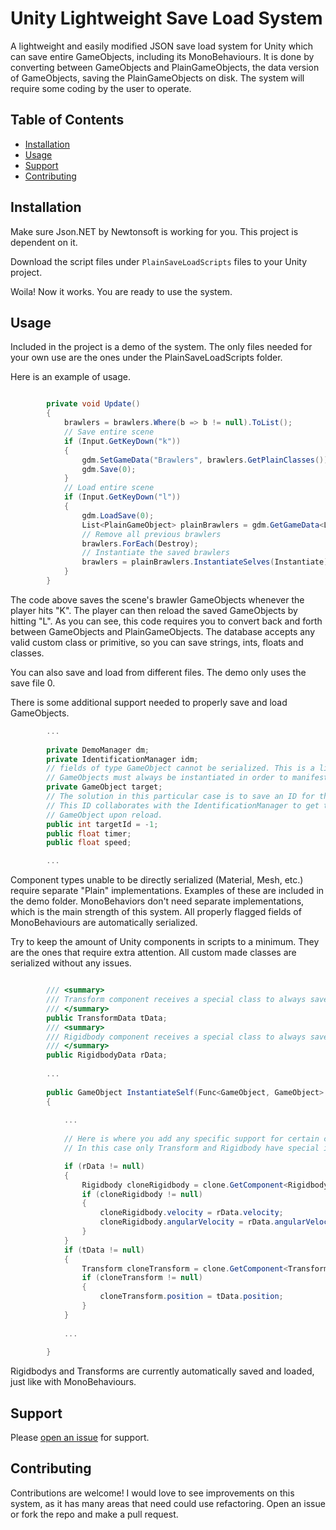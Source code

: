# Unity Lightweight Save Load System

A lightweight and easily modified JSON save load system for Unity which can save entire GameObjects, including its MonoBehaviours. It is done by converting between GameObjects and PlainGameObjects, the data version of GameObjects, saving the PlainGameObjects on disk. The system will require some coding by the user to operate.

## Table of Contents

- [Installation](#installation)
- [Usage](#usage)
- [Support](#support)
- [Contributing](#contributing)

## Installation

Make sure Json.NET by Newtonsoft is working for you. This project is dependent on it.

Download the script files under `PlainSaveLoadScripts` files to your Unity project.

Woila! Now it works. You are ready to use the system.

## Usage

Included in the project is a demo of the system. The only files needed for your own use are the ones under the PlainSaveLoadScripts folder.

Here is an example of usage.

```csharp

        private void Update()
        {
            brawlers = brawlers.Where(b => b != null).ToList();
            // Save entire scene
            if (Input.GetKeyDown("k"))
            {
                gdm.SetGameData("Brawlers", brawlers.GetPlainClasses());
                gdm.Save(0);
            }
            // Load entire scene
            if (Input.GetKeyDown("l"))
            {
                gdm.LoadSave(0);
                List<PlainGameObject> plainBrawlers = gdm.GetGameData<List<PlainGameObject>>("Brawlers");
                // Remove all previous brawlers
                brawlers.ForEach(Destroy);
                // Instantiate the saved brawlers
                brawlers = plainBrawlers.InstantiateSelves(Instantiate);
            }
        }

```

The code above saves the scene's brawler GameObjects whenever the player hits "K". The player can then reload the saved GameObjects by hitting "L". As you can see, this code requires you to convert back and forth between GameObjects and PlainGameObjects. The database accepts any valid custom class or primitive, so you can save strings, ints, floats and classes.

You can also save and load from different files. The demo only uses the save file 0.

There is some additional support needed to properly save and load GameObjects.

```csharp
        ...
        
        private DemoManager dm;
        private IdentificationManager idm;
        // fields of type GameObject cannot be serialized. This is a limitation of Unity. 
        // GameObjects must always be instantiated in order to manifest in the game world.
        private GameObject target;
        // The solution in this particular case is to save an ID for the target GameObject.
        // This ID collaborates with the IdentificationManager to get the right target
        // GameObject upon reload.
        public int targetId = -1;
        public float timer;
        public float speed;

        ...
```

Component types unable to be directly serialized (Material, Mesh, etc.) require separate "Plain" implementations. Examples of these are included in the demo folder. MonoBehaviors don't need separate implementations, which is the main strength of this system. All properly flagged fields of MonoBehaviours are automatically serialized.

Try to keep the amount of Unity components in scripts to a minimum. They are the ones that require extra attention. All custom made classes are serialized without any issues.

```csharp

        /// <summary>
        /// Transform component receives a special class to always save its data.
        /// </summary>
        public TransformData tData;
        /// <summary>
        /// Rigidbody component receives a special class to always save its data.
        /// </summary>
        public RigidbodyData rData;
        
        ...
        
        public GameObject InstantiateSelf(Func<GameObject, GameObject> instantiateFunc)
        {
            
            ...
            
            // Here is where you add any specific support for certain components
            // In this case only Transform and Rigidbody have special implementations

            if (rData != null)
            {
                Rigidbody cloneRigidbody = clone.GetComponent<Rigidbody>();
                if (cloneRigidbody != null)
                {
                    cloneRigidbody.velocity = rData.velocity;
                    cloneRigidbody.angularVelocity = rData.angularVelocity;
                }
            }
            if (tData != null)
            {
                Transform cloneTransform = clone.GetComponent<Transform>();
                if (cloneTransform != null)
                {
                    cloneTransform.position = tData.position;
                }
            }
            
            ...
            
        }

```

Rigidbodys and Transforms are currently automatically saved and loaded, just like with MonoBehaviours.

## Support

Please [open an issue](https://github.com/fraction/readme-boilerplate/issues/new) for support.

## Contributing

Contributions are welcome! I would love to see improvements on this system, as it has many areas that need could use refactoring. Open an issue or fork the repo and make a pull request.
